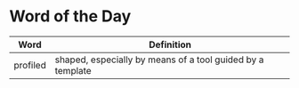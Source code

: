 # Word of the Day

|Word|Definition|
|---|---|
|profiled|shaped, especially by means of a tool guided by a template|
